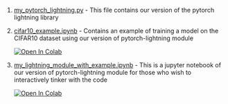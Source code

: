 1. [my_pytorch_lightning.py](https://github.com/bipinKrishnan/pytorch_lightning_examples/blob/main/my_pytorch_lightning/my_pytorch_lightning.py) - This file contains our version of the pytorch lightning library


2. [cifar10_example.ipynb](https://github.com/bipinKrishnan/pytorch_lightning_examples/blob/main/my_pytorch_lightning/cifar10_example.ipynb) - Contains an example of training a model on the CIFAR10 dataset using our version of pytorch-lightning module

   [![Open In Colab](https://colab.research.google.com/assets/colab-badge.svg)](https://colab.research.google.com/github/bipinKrishnan/pytorch_lightning_examples/blob/main/my_pytorch_lightning/cifar10_example.ipynb)


3. [my_lightning_module_with_example.ipynb](https://github.com/bipinKrishnan/pytorch_lightning_examples/blob/main/my_pytorch_lightning/my_lightning_module_with_example.ipynb) - This is a jupyter notebook of our version of pytorch-lightning module for those who wish to interactively tinker with the code

   [![Open In Colab](https://colab.research.google.com/assets/colab-badge.svg)](https://colab.research.google.com/github/bipinKrishnan/pytorch_lightning_examples/blob/main/my_lightning_module.ipynb)
